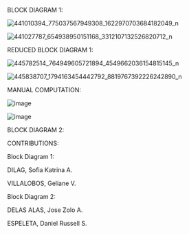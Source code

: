 
BLOCK DIAGRAM 1:

![441010394_775037567949308_1622970703684182049_n](https://github.com/trinadilag/CSE_BlockDiagramAlgebra_BSME_ME-4205_Group12_2024/assets/159035926/2462e4a1-0db8-4630-8938-3aa93258c4f2)

![441027787_654938950151168_3312107132526820712_n](https://github.com/trinadilag/CSE_BlockDiagramAlgebra_BSME_ME-4205_Group12_2024/assets/159035926/8de0f7fa-ea2b-4675-8434-4149003dd2df)

REDUCED BLOCK DIAGRAM 1:

![445782514_764949605721894_4549662036154815145_n](https://github.com/trinadilag/CSE_BlockDiagramAlgebra_BSME_ME-4205_Group12_2024/assets/159030152/89f3f5cf-4e52-4fee-aabb-b55a10b71954)

![445838707_1794163454442792_8819767392226242890_n](https://github.com/trinadilag/CSE_BlockDiagramAlgebra_BSME_ME-4205_Group12_2024/assets/159030152/15ae6211-c735-4ac9-ba78-d544d8011e56)

MANUAL COMPUTATION:

![image](https://github.com/trinadilag/CSE_BlockDiagramAlgebra_BSME_ME-4205_Group12_2024/assets/159030152/b55ed350-ca60-4c9d-bfda-525c1023c121)

![image](https://github.com/trinadilag/CSE_BlockDiagramAlgebra_BSME_ME-4205_Group12_2024/assets/159030152/62ea0006-7086-4cda-a196-a5596142dcc0)


BLOCK DIAGRAM 2:


CONTRIBUTIONS:

Block Diagram 1:

DILAG, Sofia Katrina A.

VILLALOBOS, Geliane V.


Block Diagram 2:

DELAS ALAS, Jose Zolo A.

ESPELETA, Daniel Russell S.
